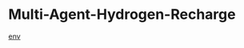  # Multi-Agent-Hydrogen-Recharge

 [env](https://github.com/celiolucaslm/Multi-Agent-Hydrogen-Recharge/tree/main/multi_hydrogen_recharge/env)
